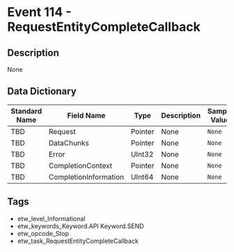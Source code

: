 # Event 114 - RequestEntityCompleteCallback

## Description
None

## Data Dictionary
|Standard Name|Field Name|Type|Description|Sample Value|
|---|---|---|---|---|
|TBD|Request|Pointer|None|`None`|
|TBD|DataChunks|Pointer|None|`None`|
|TBD|Error|UInt32|None|`None`|
|TBD|CompletionContext|Pointer|None|`None`|
|TBD|CompletionInformation|UInt64|None|`None`|

## Tags
* etw_level_Informational
* etw_keywords_Keyword.API Keyword.SEND
* etw_opcode_Stop
* etw_task_RequestEntityCompleteCallback